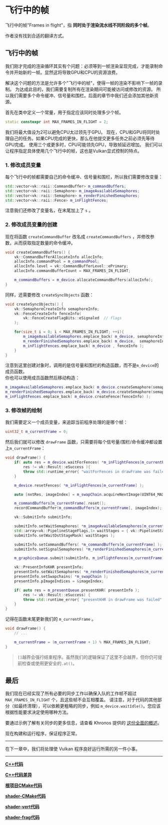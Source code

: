 # **飞行中的帧**

飞行中的帧"Frames in flight"，指 **同时处于渲染流水线不同阶段的多个帧**。

作者没有找到合适的翻译方式。

## **飞行中的帧**

我们刚才完成的渲染循环其实有个问题：必须等到一帧渲染呈现完成，才能录制命令并开始新的一帧。显然这将导致GPU和CPU的资源浪费。

解决这个问题的方法是允许多个"飞行中的帧"，使得一帧的渲染不影响下一帧的录制。
为达成此目的，我们需要复制所有在渲染期间可能被访问或修改的资源。
所以我们需要多个命令缓冲、信号量和围栏。后面的章节中我们还会添加其他新资源。

首先在类中定义一个常量，用于指定应该同时处理多少个帧。

```cpp
static constexpr int MAX_FRAMES_IN_FLIGHT = 2;
```

我们将最大值设为2可以避免CPU太过领先于GPU。
现在，CPU和GPU将同时处理自己的任务。如果CPU完成的更快，那么在他提交更多任务之前必须先等待GPU完成。
使用三个或更多时，CPU可能领先GPU，导致帧延迟增加。
我们可以让程序指定具体使用几个飞行中的帧，这也是Vulkan显式控制的特点。

### 1. 修改成员变量

每个飞行中的帧都需要自己的命令缓冲、信号量和围栏，所以我们需要修改变量：

```cpp
std::vector<vk::raii::CommandBuffer> m_commandBuffers;
std::vector<vk::raii::Semaphore> m_imageAvailableSemaphores;
std::vector<vk::raii::Semaphore> m_renderFinishedSemaphores;
std::vector<vk::raii::Fence> m_inFlightFences;
```

注意我们还修改了变量名，在末尾加上了 `s` 。

### 2. 修改成员变量的创建

现在将函数 `createCommandBuffer` 改名成 `createCommandBuffers` ，并修改参数，从而获取指定数量的命令缓冲。

```cpp
void createCommandBuffers() {
    vk::CommandBufferAllocateInfo allocInfo;
    allocInfo.commandPool = m_commandPool;
    allocInfo.level = vk::CommandBufferLevel::ePrimary;
    allocInfo.commandBufferCount = MAX_FRAMES_IN_FLIGHT;

    m_commandBuffers = m_device.allocateCommandBuffers(allocInfo);
}
```

同样，还需要修改 `createSyncObjects` 函数：

```cpp
void createSyncObjects() {
    vk::SemaphoreCreateInfo semaphoreInfo;
    vk::FenceCreateInfo fenceInfo(
        vk::FenceCreateFlagBits::eSignaled  // flags
    );

    for(size_t i = 0; i < MAX_FRAMES_IN_FLIGHT; ++i){
        m_imageAvailableSemaphores.emplace_back( m_device, semaphoreInfo );
        m_renderFinishedSemaphores.emplace_back( m_device,  semaphoreInfo );
        m_inFlightFences.emplace_back( m_device , fenceInfo );
    }
}
```

注意到这里创建对象时，调用的是信号量和围栏的构造函数，而不是`m_device`的成员函数。  
你也可以使用成员函数然后移动构造：

```cpp
m_imageAvailableSemaphores.emplace_back( m_device.createSemaphore(semaphoreInfo) );
m_renderFinishedSemaphores.emplace_back( m_device.createSemaphore(semaphoreInfo) );
m_inFlightFences.emplace_back( m_device.createFence(fenceInfo) );
```

### 3. 修改帧的绘制

我们需要定义一个成员变量，来追踪当前程序处理的是哪个帧：

```cpp
uint32_t m_currentFrame = 0;
```

然后我们就可以修改 `drawFrame` 函数，只需要将每个信号量/围栏/命令缓冲都设置上`m_currentFrame`：

```cpp
void drawFrame() {
    if( auto res = m_device.waitForFences( *m_inFlightFences[m_currentFrame], true, UINT64_MAX );
        res != vk::Result::eSuccess ){
        throw std::runtime_error{ "waitForFences in drawFrame was failed" };
    }

    m_device.resetFences( *m_inFlightFences[m_currentFrame] );

    auto [nxtRes, imageIndex] = m_swapChain.acquireNextImage(UINT64_MAX, m_imageAvailableSemaphores[m_currentFrame]);

    m_commandBuffers[m_currentFrame].reset();
    recordCommandBuffer(m_commandBuffers[m_currentFrame], imageIndex);

    vk::SubmitInfo submitInfo;

    submitInfo.setWaitSemaphores( *m_imageAvailableSemaphores[m_currentFrame] );
    std::array<vk::PipelineStageFlags,1> waitStages = { vk::PipelineStageFlagBits::eColorAttachmentOutput };
    submitInfo.setWaitDstStageMask( waitStages );

    submitInfo.setCommandBuffers( *m_commandBuffers[m_currentFrame] );
    submitInfo.setSignalSemaphores( *m_renderFinishedSemaphores[m_currentFrame] );

    m_graphicsQueue.submit(submitInfo, m_inFlightFences[m_currentFrame]);

    vk::PresentInfoKHR presentInfo;
    presentInfo.setWaitSemaphores( *m_renderFinishedSemaphores[m_currentFrame] );
    presentInfo.setSwapchains( *m_swapChain );
    presentInfo.pImageIndices = &imageIndex;

    if( auto res = m_presentQueue.presentKHR( presentInfo );
        res != vk::Result::eSuccess) {
        throw std::runtime_error{ "presentKHR in drawFrame was failed" };
    }
}
```

记得在函数末尾更新我们的 `m_currentFrame` 。

```cpp
void drawFrame() {
    // ...

    m_currentFrame = (m_currentFrame + 1) % MAX_FRAMES_IN_FLIGHT;
}
```

> `[]`越界会强行结束程序。虽然我们的逻辑保证了这里不会越界，但你仍可提前检查或使用更安全的`.at()`。

## **最后**

我们现在已经实现了所有必要的同步工作以确保入队的工作帧不超过 `MAX_FRAMES_IN_FLIGHT` 个，且这些帧不会互相覆盖。
请注意，对于代码的其他部分（如最终清理），可以依赖更粗略的同步，例如 `m_device.waitIdle()`。您应该根据性能要求决定使用哪种方法。


要通过示例了解有关同步的更多信息，请查看 Khronos 提供的 [这份全面的概述](https://github.com/KhronosGroup/Vulkan-Docs/wiki/Synchronization-Examples#swapchain-image-acquire-and-present)。

现在构建和运行程序，保证程序正常。

---

在下一章中，我们将处理使 Vulkan 程序良好运行所需的另一件小事。

---

**[C++代码](../codes/0133_flightframe/main.cpp)**

**[C++代码差异](../codes/0133_flightframe/main.diff)**

**[根项目CMake代码](../codes/0121_shader/CMakeLists.txt)**

**[shader-CMake代码](../codes/0121_shader/shaders/CMakeLists.txt)**

**[shader-vert代码](../codes/0121_shader/shaders/shader.vert)**

**[shader-frag代码](../codes/0121_shader/shaders/shader.frag)**
